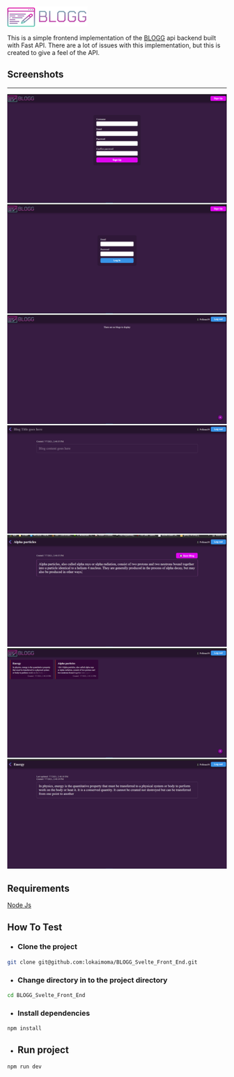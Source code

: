 ![BLOGG LOGO](public/static/img/blog_logo.png)

This is a simple frontend implementation of
the [BLOGG](https://github.com/lokaimoma/BLOGG)
api backend built with Fast API. There are a lot
of issues with this implementation, but this is
created to give a feel of the API.

## Screenshots

---

![Sign Up](screenshots/sign_up.png)
![Login](screenshots/login.png)
![Empty blog](screenshots/empty.png)
![New blog](screenshots/new_blog.png)
![Insert blog](screenshots/insert_blog.png)
![Blog list](screenshots/blog_list.png)
![Blog detail](screenshots/blog_detail.png)

## Requirements

[Node Js](https://nodejs.org/en/)

## How To Test
+ ### Clone the project
```bash
git clone git@github.com:lokaimoma/BLOGG_Svelte_Front_End.git
```
+ ### Change directory in to the project directory
```bash
cd BLOGG_Svelte_Front_End
```
+ ### Install dependencies
```
npm install
```
+ ## Run project
```
npm run dev
```


